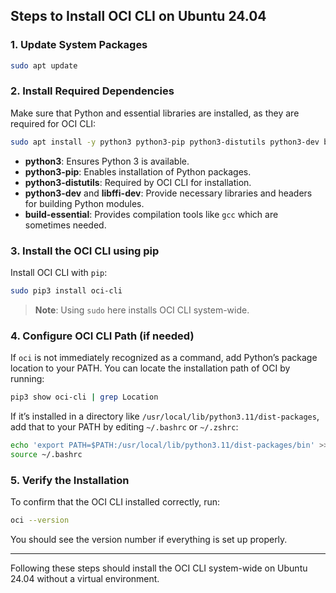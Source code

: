 ## Steps to Install OCI CLI on Ubuntu 24.04

### 1. Update System Packages

```bash
sudo apt update
```

### 2. Install Required Dependencies

Make sure that Python and essential libraries are installed, as they are required for OCI CLI:

```bash
sudo apt install -y python3 python3-pip python3-distutils python3-dev build-essential libffi-dev
```

- **python3**: Ensures Python 3 is available.
- **python3-pip**: Enables installation of Python packages.
- **python3-distutils**: Required by OCI CLI for installation.
- **python3-dev** and **libffi-dev**: Provide necessary libraries and headers for building Python modules.
- **build-essential**: Provides compilation tools like `gcc` which are sometimes needed.

### 3. Install the OCI CLI using pip

Install OCI CLI with `pip`:

```bash
sudo pip3 install oci-cli
```

> **Note**: Using `sudo` here installs OCI CLI system-wide.

### 4. Configure OCI CLI Path (if needed)

If `oci` is not immediately recognized as a command, add Python’s package location to your PATH. You can locate the installation path of OCI by running:

```bash
pip3 show oci-cli | grep Location
```

If it’s installed in a directory like `/usr/local/lib/python3.11/dist-packages`, add that to your PATH by editing `~/.bashrc` or `~/.zshrc`:

```bash
echo 'export PATH=$PATH:/usr/local/lib/python3.11/dist-packages/bin' >> ~/.bashrc
source ~/.bashrc
```

### 5. Verify the Installation

To confirm that the OCI CLI installed correctly, run:

```bash
oci --version
```

You should see the version number if everything is set up properly.

---

Following these steps should install the OCI CLI system-wide on Ubuntu 24.04 without a virtual environment.